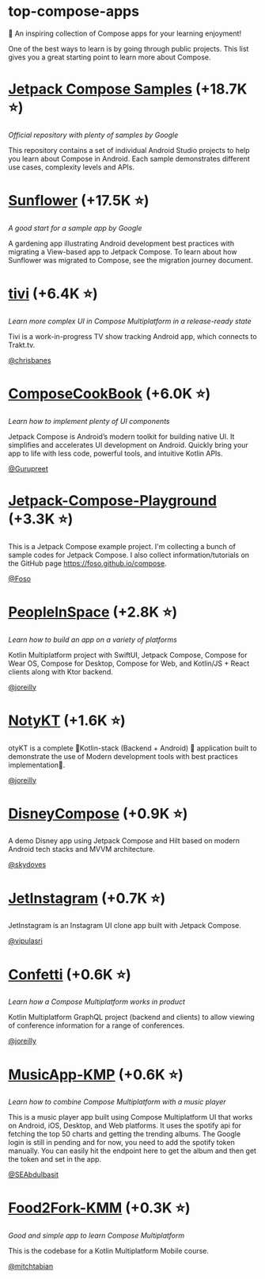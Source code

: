 # top-compose-apps
📖 An inspiring collection of Compose apps for your learning enjoyment!

One of the best ways to learn is by going through public projects. This list gives you a great starting point to learn more about Compose.

# [Jetpack Compose Samples](https://github.com/android/compose-samples) (+18.7K ⭐)
_Official repository with plenty of samples by Google_

This repository contains a set of individual Android Studio projects to help you learn about Compose in Android. Each sample demonstrates different use cases, complexity levels and APIs.

# [Sunflower](https://github.com/android/sunflower) (+17.5K ⭐)
_A good start for a sample app by Google_

A gardening app illustrating Android development best practices with migrating a View-based app to Jetpack Compose. To learn about how Sunflower was migrated to Compose, see the migration journey document.

# [tivi](https://github.com/chrisbanes/tivi) (+6.4K ⭐)
_Learn more complex UI in Compose Multiplatform in a release-ready state_

Tivi is a work-in-progress TV show tracking Android app, which connects to Trakt.tv.

[@chrisbanes](https://github.com/chrisbanes)

# [ComposeCookBook](https://github.com/Gurupreet/ComposeCookBook) (+6.0K ⭐)
_Learn how to implement plenty of UI components_

Jetpack Compose is Android’s modern toolkit for building native UI. It simplifies and accelerates UI development on Android. Quickly bring your app to life with less code, powerful tools, and intuitive Kotlin APIs.

[@Gurupreet](https://github.com/Gurupreet)

# [Jetpack-Compose-Playground](https://github.com/Foso/Jetpack-Compose-Playground) (+3.3K ⭐)
This is a Jetpack Compose example project. I'm collecting a bunch of sample codes for Jetpack Compose. I also collect information/tutorials on the GitHub page https://foso.github.io/compose.

[@Foso](https://github.com/Foso)

# [PeopleInSpace](https://github.com/joreilly/PeopleInSpace) (+2.8K ⭐)
_Learn how to build an app on a variety of platforms_

Kotlin Multiplatform project with SwiftUI, Jetpack Compose, Compose for Wear OS, Compose for Desktop, Compose for Web, and Kotlin/JS + React clients along with Ktor backend. 

[@joreilly](https://github.com/joreilly)

# [NotyKT](https://github.com/PatilShreyas/NotyKT) (+1.6K ⭐)
otyKT is a complete 💎Kotlin-stack (Backend + Android) 📱 application built to demonstrate the use of Modern development tools with best practices implementation🦸.

[@joreilly](https://github.com/PatilShreyas)

# [DisneyCompose](https://github.com/skydoves/DisneyCompose) (+0.9K ⭐)
A demo Disney app using Jetpack Compose and Hilt based on modern Android tech stacks and MVVM architecture.

[@skydoves](https://github.com/skydoves)

# [JetInstagram](https://github.com/vipulasri/JetInstagram) (+0.7K ⭐)
JetInstagram is an Instagram UI clone app built with Jetpack Compose.

[@vipulasri](https://github.com/vipulasri)

# [Confetti](https://github.com/joreilly/Confetti) (+0.6K ⭐)
_Learn how a Compose Multiplatform works in product_

Kotlin Multiplatform GraphQL project (backend and clients) to allow viewing of conference information for a range of conferences.

[@joreilly](https://github.com/joreilly)

# [MusicApp-KMP](https://github.com/SEAbdulbasit/MusicApp-KMP) (+0.6K ⭐)
_Learn how to combine Compose Multiplatform with a music player_

This is a music player app built using Compose Multiplatform UI that works on Android, iOS, Desktop, and Web platforms. It uses the spotify api for fetching the top 50 charts and getting the trending albums. The Google login is still in pending and for now, you need to add the spotify token manually. You can easily hit the endpoint here to get the album and then get the token and set in the app.

[@SEAbdulbasit](https://github.com/SEAbdulbasit)

# [Food2Fork-KMM](https://github.com/mitchtabian/Food2Fork-KMM) (+0.3K ⭐)
_Good and simple app to learn Compose Multiplatform_

This is the codebase for a Kotlin Multiplatform Mobile course.

[@mitchtabian](https://github.com/mitchtabian)
